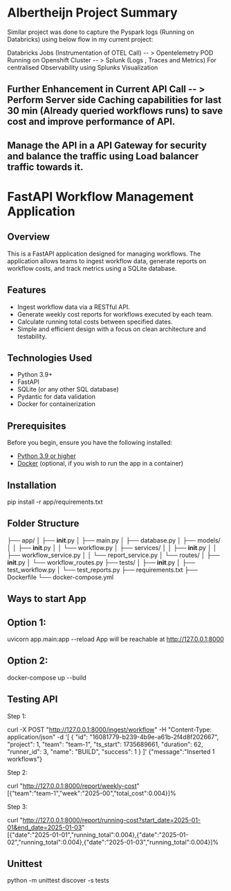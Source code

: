 # Albertheijn Project Summary

Similar project was done to capture the Pyspark logs (Running on Databricks) using below flow in my current project:

Databricks Jobs (Instrumentation of OTEL Call) -- > Opentelemetry POD Running on Openshift Cluster -- > Splunk (Logs , Traces and Metrics)
For centralised Observability using Splunks Visualization

## Further Enhancement in Current API Call -- > Perform Server side Caching capabilities for last 30 min (Already queried workflows runs) to save cost and improve performance of API.

## Manage the API in a API Gateway for security and balance the traffic using Load balancer traffic towards it.

# FastAPI Workflow Management Application

## Overview

This is a FastAPI application designed for managing workflows. The application allows teams to ingest workflow data, generate reports on workflow costs, and track metrics using a SQLite database. 

## Features

- Ingest workflow data via a RESTful API.
- Generate weekly cost reports for workflows executed by each team.
- Calculate running total costs between specified dates.
- Simple and efficient design with a focus on clean architecture and testability.

## Technologies Used

- Python 3.9+
- FastAPI
- SQLite (or any other SQL database)
- Pydantic for data validation
- Docker for containerization

## Prerequisites

Before you begin, ensure you have the following installed:

- [Python 3.9 or higher](https://www.python.org/downloads/)
- [Docker](https://www.docker.com/get-started) (optional, if you wish to run the app in a container)

## Installation

pip install -r app/requirements.txt

## Folder Structure

├── app/
│   ├── __init__.py
│   ├── main.py
│   ├── database.py
│   ├── models/
│   │   ├── __init__.py
│   │   └── workflow.py
│   ├── services/
│   │   ├── __init__.py
│   │   ├── workflow_service.py
│   │   └── report_service.py
│   └── routes/
│       ├── __init__.py
│       └── workflow_routes.py
├── tests/
│   ├── __init__.py
│   ├── test_workflow.py
│   └── test_reports.py
├── requirements.txt
├── Dockerfile
└── docker-compose.yml

## Ways to start App 

## Option 1: 

uvicorn app.main:app --reload
App will be reachable at http://127.0.0.1:8000

## Option 2:
docker-compose up --build 

## Testing API 

Step 1: 

curl -X POST "http://127.0.0.1:8000/ingest/workflow" -H "Content-Type: application/json" -d '[
  {
    "id": "16081779-b239-4b9e-a61b-2f4d8f202667",
    "project": 1,
    "team": "team-1",
    "ts_start": 1735689661,
    "duration": 62,
    "runner_id": 3,
    "name": "BUILD",
    "success": 1
  }
]'
{"message":"Inserted 1 workflows"}

Step 2:

curl "http://127.0.0.1:8000/report/weekly-cost"                                               
[{"team":"team-1","week":"2025-00","total_cost":0.004}]% 

Step 3:

curl "http://127.0.0.1:8000/report/running-cost?start_date=2025-01-01&end_date=2025-01-03"    
[{"date":"2025-01-01","running_total":0.004},{"date":"2025-01-02","running_total":0.004},{"date":"2025-01-03","running_total":0.004}]% 

## Unittest

python -m unittest discover -s tests
